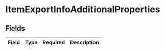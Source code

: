 # ItemExportInfoAdditionalProperties


## Fields

| Field       | Type        | Required    | Description |
| ----------- | ----------- | ----------- | ----------- |